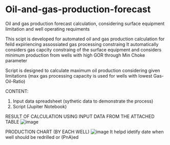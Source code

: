 # Oil-and-gas-production-forecast
Oil and gas production forecast calculation, considering surface equipment limitation and well operating requiments

This scipt is developed for automated oil and gas production calculation for feild expiriencing assossiated gas processing constraing
It automatically considers gas capcity constraing of the surface equipment 
and considers minimum production from wells with high GOR through Min Choke parameter

Script is designed to calculate maximum oil production considering given limitations (max gas processing capacity is used for wells with lowest Gas-Oil-Ratio)

CONTENT:
1) Input data spreadsheet (sythetic data to demonstrate the process)
2) Script (Jupiter Notebook)



RESULT OF CALCULATION USING INPUT DATA FROM THE ATTACHED TABLE
![image](https://user-images.githubusercontent.com/112522254/229304697-ef68a860-ec1e-4019-b958-ac81b4c3067e.png)



PRODUCTION CHART (BY EACH WELL)	
![image](https://user-images.githubusercontent.com/112522254/229304356-f196ab90-5d12-4476-b4b2-b094afa71907.png)
It helpd idetify date when well should be redrilled or (PnA)ed
